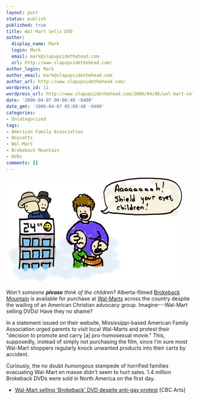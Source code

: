 ```yaml
---
layout: post
status: publish
published: true
title: Wal-Mart Sells DVD
author:
  display_name: Mark
  login: Mark
  email: mark@slapupsidethehead.com
  url: http://www.slapupsidethehead.com/
author_login: Mark
author_email: mark@slapupsidethehead.com
author_url: http://www.slapupsidethehead.com/
wordpress_id: 11
wordpress_url: http://www.slapupsidethehead.com/2006/04/06/wal-mart-sells-dvd/
date: '2006-04-07 00:00:40 -0400'
date_gmt: '2006-04-07 05:00:40 -0400'
categories:
- Uncategorized
tags:
- American Family Association
- Boycotts
- Wal-Mart
- Brokeback Mountain
- DVDs
comments: []
---
```

![Brokeback Mountain at Wal-Mart](/wp-content/media/2006/04/brokeback_walmart.jpg)

_Won't someone **please** think of the children?_ Alberta-filmed [Brokeback Mountain](http://www.imdb.com/title/tt0388795/ "Brokeback on the IMDB") is available for purchase at [Wal-Marts](http://www.walmart.ca/ "Walmart Canada") across the country despite the wailing of an American Christian advocacy group. Imagine---Wal-Mart selling DVDs! Have they no shame?

In a statement issued on their website, Mississippi-based American Family Association urged parents to visit local Wal-Marts and protest their "decision to promote and carry [a] pro-homosexual movie." This, supposedly, instead of simply not purchasing the film, since I'm sure most Wal-Mart shoppers regularly knock unwanted products into their carts by accident.

Curiously, the no doubt _humongous_ stampede of horrified families evacuating Wal-Mart en masse didn't seem to hurt sales. 1.4 million Brokeback DVDs were sold in North America on the first day.

- [Wal-Mart selling 'Brokeback' DVD despite anti-gay protest](http://www.cbc.ca/story/arts/national/2006/04/06/brokeback-walmart-protest.html) [CBC Arts]
